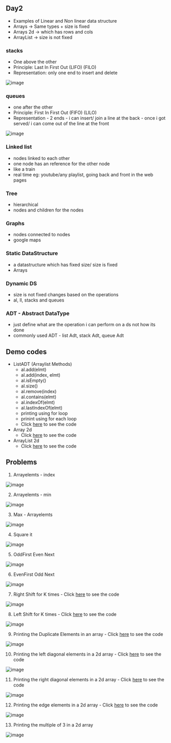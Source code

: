 ## Day2

- Examples of Linear and Non linear data structure
- Arrays -> Same types + size is fixed
- Arrays 2d -> which has rows and cols 
- ArrayList -> size is not fixed

### stacks
 - One above the other
 - Principle: Last In First Out (LIFO) (FILO)
 - Representation:  only one end to insert and delete

![image](https://user-images.githubusercontent.com/70228962/169972551-275dee6a-05f8-40d1-9695-1c0b51b8f6ed.png)


### queues
 - one after the other
 - Principle: First In First Out (FIFO) (LILO)
 - Representation  - 2 ends 
       - i can insert/ join a line at the back
       - once i got served/ i can come out of the line at the front 
            
![image](https://user-images.githubusercontent.com/70228962/169972630-a2000c96-1c28-43d0-906d-7ad30b28b0ce.png)
          
 
### Linked list
 - nodes linked to each other
 - one node has an reference for the other node
 - like a train
 - real time eg: youtube/any playlist, going back and front in the web pages
 
### Tree
 - hierarchical
 - nodes and children for the nodes
 
### Graphs
 - nodes connected to nodes
 - google maps

### Static DataStructure 
- a datastructure which has fixed size/ size is fixed 
- Arrays

### Dynamic DS
- size is not fixed changes based on the operations
- al, ll, stacks and queues

### ADT - Abstract DataType
- just define what are the operation i can perform on a ds not how its done
- commonly used ADT -  list Adt, stack Adt, queue Adt

## Demo codes
-  ListADT (Arraylist Methods)
     - al.add(elmt)
     - al.add(index, elmt)
     - al.isEmpty()
     - al.size()
     - al.remove(index)
     - al.contains(elmt)
     - al.indexOf(elmt)
     - al.lastIndexOf(elmt)
     - printing using for loop
     - prinint using for each loop
     - Click [here](./ListADTDemo.java) to see the code
- Array 2d
     - Click [here](./Arrays2dDemo.java) to see the code
- ArrayList 2d 
     - Click [here](./ArrayList2dDemo.java) to see the code

## Problems

1. Arrayelemts - index 

![image](https://user-images.githubusercontent.com/70228962/170444513-5fdfe2c2-43fa-45e8-bebf-68d6fb051ab1.png)

2. Arrayelemts - min

![image](https://user-images.githubusercontent.com/70228962/170482227-e8bb5e7c-1b46-4f4d-83c0-b3b0163111be.png)

3. Max - Arrayelemts

![image](https://user-images.githubusercontent.com/70228962/170482308-1aa549c7-08db-43a8-8e21-dde81f34e75c.png)

4. Square it

![image](https://user-images.githubusercontent.com/70228962/170482390-454b42b3-56bf-4edb-a6a5-cf2bf81c2db7.png)

5. OddFirst Even Next

![image](https://user-images.githubusercontent.com/70228962/170500154-d4937c44-ae97-4b9d-8d6a-879f33a19bcf.png)

6. EvenFirst Odd Next   

![image](https://user-images.githubusercontent.com/70228962/170500222-484d1d87-800d-40d9-b933-ad98f5f67eeb.png)

7. Right Shift for K times -  Click [here](./RightShiftArray.java) to see the code

![image](https://user-images.githubusercontent.com/70228962/170500453-0681d1fb-be2b-4a65-92cc-8931988c9101.png)

8. Left Shift for K times -  Click [here](./LeftShiftArray.java) to see the code

![image](https://user-images.githubusercontent.com/70228962/170500404-d1fcbad6-a20a-4fa3-98cf-f52f05f13dfc.png)

9. Printing the Duplicate Elements in an array  - Click [here](./DuplicateElements.java) to see the code

![image](https://user-images.githubusercontent.com/70228962/170501116-e05982d7-d64c-404b-ae5a-bdd145a90285.png)

10. Printing the left diagonal elements in a 2d array - Click [here](./LeftDiagonal2DArray.java) to see the code

![image](https://user-images.githubusercontent.com/70228962/170501244-829b3732-6300-4852-a320-4d72eaf6ddd6.png)

11. Printing the right diagonal elements in a 2d array - Click [here](./RightDiagonal2DArray.java) to see the code

![image](https://user-images.githubusercontent.com/70228962/170501301-18d36607-7d0e-4819-891b-fcdeaffbdc5f.png)

12. Printing the edge elements in a 2d array - Click [here](./EdgeValues2DArray.java) to see the code

![image](https://user-images.githubusercontent.com/70228962/170501374-10add579-2e44-431c-aaf8-b2da1a68d9ed.png)

13. Printing the multiple of 3 in a 2d array

![image](https://user-images.githubusercontent.com/70228962/170501832-25404848-1755-4208-8d76-011b3e7382fc.png)

